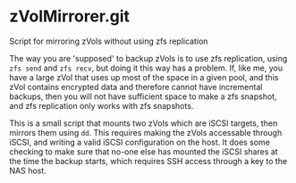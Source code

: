 # zVolMirrorer.git

Script for mirroring zVols without using zfs replication

The way you are 'supposed' to backup zVols is to use zfs replication, using `zfs send` and `zfs recv`, but doing it this way has a problem. If, like me, you have a large zVol that uses up most of the space in a given pool, and this zVol contains encrypted data and therefore cannot have incremental backups, then you will not have sufficient space to make a zfs snapshot, and zfs replication only works with zfs snapshots. 

This is a small script that mounts two zVols which are iSCSI targets, then mirrors them using `dd`. This requires making the zVols accessable through iSCSI, and writing a valid iSCSI configuration on the host. It does some checking to make sure that no-one else has mounted the iSCSI shares at the time the backup starts, which requires SSH access through a key to the NAS host.

